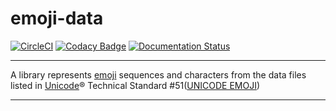# emoji-data

[![CircleCI](https://circleci.com/gh/tanbro/emoji-data.svg?style=svg)](https://circleci.com/gh/tanbro/emoji-data)
[![Codacy Badge](https://api.codacy.com/project/badge/Grade/c37877dfc4184233917fec36a827c47c)](https://app.codacy.com/app/tanbro/emoji-data?utm_source=github.com&utm_medium=referral&utm_content=tanbro/emoji-data&utm_campaign=Badge_Grade_Dashboard)
[![Documentation Status](https://readthedocs.org/projects/emoji-data/badge/?version=latest)](https://emoji-data.readthedocs.io/en/latest/?badge=latest)

---

A library represents [emoji][] sequences and characters from the data files listed in [Unicode][]® Technical Standard #51([UNICODE EMOJI](http://www.unicode.org/reports/tr51/>))

---

[unicode]: https://unicode.org/
[emoji]: https://unicode.org/emoji/index.html
